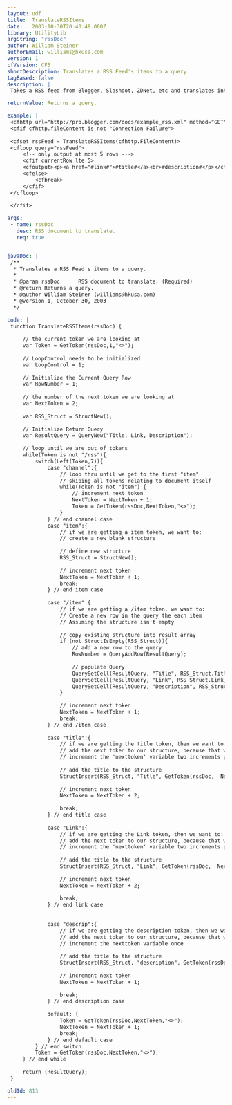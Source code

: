 ```yaml
---
layout: udf
title:  TranslateRSSItems
date:   2003-10-30T20:40:49.000Z
library: UtilityLib
argString: "rssDoc"
author: William Steiner
authorEmail: williams@hkusa.com
version: 1
cfVersion: CF5
shortDescription: Translates a RSS Feed's items to a query.
tagBased: false
description: |
 Takes a RSS feed from Blogger, Slashdot, ZDNet, etc and translates into a CF query.  Based on the function TranslateMacromediaResourceFeed by  Jeffry Houser (jeff@farcryfly.com).

returnValue: Returns a query.

example: |
 <cfhttp url="http://pro.blogger.com/docs/example_rss.xml" method="GET" resolveurl="true" timeout="6000">
 <cfif cfhttp.fileContent is not "Connection Failure">
 
 <cfset rssFeed = TranslateRSSItems(cfhttp.FileContent)>
 <cfloop query="rssFeed">
     <!-- only output at most 5 rows --->
     <cfif currentRow lte 5>
     <cfoutput><p><a href="#link#">#title#</a><br>#description#</p></cfoutput>
     <cfelse>
         <cfbreak>
     </cfif>
 </cfloop>
 
 </cfif>

args:
 - name: rssDoc
   desc: RSS document to translate.
   req: true


javaDoc: |
 /**
  * Translates a RSS Feed's items to a query.
  * 
  * @param rssDoc      RSS document to translate. (Required)
  * @return Returns a query. 
  * @author William Steiner (williams@hkusa.com) 
  * @version 1, October 30, 2003 
  */

code: |
 function TranslateRSSItems(rssDoc) {
 
     // the current token we are looking at 
     var Token = GetToken(rssDoc,1,"<>");
     
     // LoopControl needs to be initialized
     var LoopControl = 1;
     
     // Initialize the Current Query Row 
     var RowNumber = 1;
 
     // the number of the next token we are looking at 
     var NextToken = 2;
     
     var RSS_Struct = StructNew();
 
     // Initialize Return Query 
     var ResultQuery = QueryNew("Title, Link, Description");
     
     // loop until we are out of tokens 
     while(Token is not "/rss"){
         switch(Left(Token,7)){
             case "channel":{
                 // loop thru until we get to the first "item"
                 // skiping all tokens relating to document itself
                 while(Token is not "item") {
                     // increment next token
                     NextToken = NextToken + 1;
                     Token = GetToken(rssDoc,NextToken,"<>");
                 }
             } // end channel case
             case "item":{
                 // if we are getting a item token, we want to:
                 // create a new blank structure 
                 
                 // define new structure
                 RSS_Struct = StructNew();
                 
                 // increment next token
                 NextToken = NextToken + 1;
                 break;
             } // end item case        
             
             case "/item":{
                 // if we are getting a /item token, we want to:
                 // Create a new row in the query the each item 
                 // Assuming the structure isn't empty 
                 
                 // copy existing structure into result array
                 if (not StructIsEmpty(RSS_Struct)){
                     // add a new row to the query 
                     RowNumber = QueryAddRow(ResultQuery);
                     
                     // populate Query 
                     QuerySetCell(ResultQuery, "Title", RSS_Struct.Title, RowNumber);
                     QuerySetCell(ResultQuery, "Link", RSS_Struct.Link, RowNumber);
                     QuerySetCell(ResultQuery, "Description", RSS_Struct.Description, RowNumber);
                 }
                 
                 // increment next token
                 NextToken = NextToken + 1;
                 break;
             } // end /item case        
 
             case "title":{
                 // if we are getting the title token, then we want to:
                 // add the next token to our structure, because that will be our title text
                 // increment the 'nexttoken' variable two increments past the end title token
 
                 // add the title to the structure
                 StructInsert(RSS_Struct, "Title", GetToken(rssDoc,  NextToken+1, "<>"));
                 
                 // increment next token
                 NextToken = NextToken + 2;
 
                 break;
             } // end title case
 
             case "Link":{
                 // if we are getting the Link token, then we want to:
                 // add the next token to our structure, because that will be our link text
                 // increment the 'nexttoken' variable two increments past the end link token
 
                 // add the title to the structure
                 StructInsert(RSS_Struct, "Link", GetToken(rssDoc,  NextToken+1, "<>"));
                 
                 // increment next token
                 NextToken = NextToken + 2;
                 
                 break;
             } // end link case 
 
 
             case "descrip":{    
                 // if we are getting the description token, then we want to:
                 // add the next token to our structure, because that will be our description text
                 // increment the nexttoken variable once
 
                 // add the title to the structure
                 StructInsert(RSS_Struct, "description", GetToken(rssDoc,  NextToken+1, "<>"));
                 
                 // increment next token
                 NextToken = NextToken + 1;
                 
                 break;
             } // end description case 
 
             default: {
                 Token = GetToken(rssDoc,NextToken,"<>");
                 NextToken = NextToken + 1;
                 break;
             } // end default case 
         } // end switch
         Token = GetToken(rssDoc,NextToken,"<>");
     } // end while
 
     return (ResultQuery);
 }

oldId: 813
---
```


